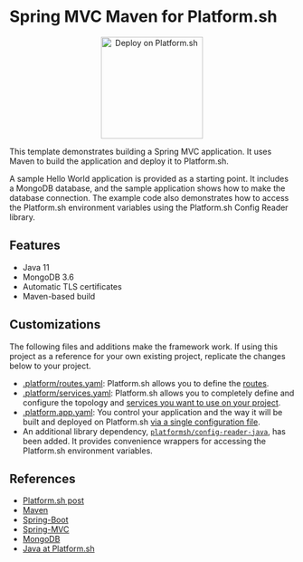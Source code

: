 # Spring MVC Maven for Platform.sh

<p align="center">
<a href="https://console.platform.sh/projects/create-project?template=https://raw.githubusercontent.com/blackjmxx/spring-mvc-maven-mongodb/master/.platform.app.yaml&utm_content=spring-mvc-maven-mongodb&utm_source=github&utm_medium=button&utm_campaign=deploy_on_platform">
    <img src="https://platform.sh/images/deploy/lg-blue.svg" alt="Deploy on Platform.sh" width="180px" />
</a>
</p>

This template demonstrates building a Spring MVC application. It uses Maven to build the application and deploy it to Platform.sh.

A sample Hello World application is provided as a starting point.  It includes a MongoDB database, and the sample application shows how to make the database connection. The example code also demonstrates how to access the Platform.sh environment variables using the Platform.sh Config Reader library.

## Features

* Java 11
* MongoDB 3.6
* Automatic TLS certificates
* Maven-based build

## Customizations

The following files and additions make the framework work.  If using this project as a reference for your own existing project, replicate the changes below to your project.

* [.platform/routes.yaml](.platform/routes.yaml): Platform.sh allows you to define the [routes](https://docs.platform.sh/configuration/routes.html).
* [.platform/services.yaml](.platform/services.yaml):  Platform.sh allows you to completely define and configure the topology and [services you want to use on your project](https://docs.platform.sh/configuration/services.html).
* [.platform.app.yaml](.platform.app.yaml): You control your application and the way it will be built and deployed on Platform.sh [via a single configuration file](https://docs.platform.sh/configuration/app-containers.html).
* An additional library dependency, [`platformsh/config-reader-java`](https://github.com/platformsh/config-reader-java), has been added.  It provides convenience wrappers for accessing the Platform.sh environment variables.

## References

* [Platform.sh post](https://platform.sh/blog/2019/java-hello-world-at-platform.sh/)
* [Maven](https://maven.apache.org/)
* [Spring-Boot](https://spring.io/projects/spring-boot)
* [Spring-MVC](https://docs.spring.io/spring/docs/current/spring-framework-reference/web.html)
* [MongoDB](https://www.mongodb.com/)
* [Java at Platform.sh](https://docs.platform.sh/languages/java.html)
